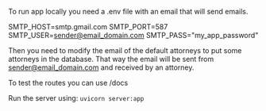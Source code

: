 To run app locally you need a .env file with an email that will send emails.

SMTP_HOST=smtp.gmail.com
SMTP_PORT=587
SMTP_USER=sender@email_domain.com
SMTP_PASS="my_app_password"

Then you need to modify the email of the default attorneys to put some attorneys in the database. That way the email will be sent from sender@email_domain.com and received by an attorney. 

To test the routes you can use /docs 

Run the server using:
`uvicorn server:app`
